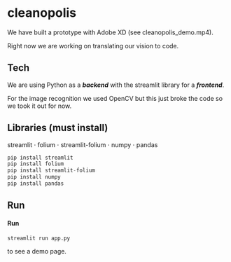 # cleanopolis

We have built a prototype with Adobe XD (see cleanopolis_demo.mp4). 

Right now we are working on translating our vision to code.

## Tech
We are using Python as a ***backend*** with the streamlit library for a ***frontend***.

For the image recognition we used OpenCV but this just broke the code so we took it out for now. 


## Libraries (must install)
streamlit
⋅ folium
⋅ streamlit-folium
⋅ numpy
⋅ pandas
```python
pip install streamlit
pip install folium
pip install streamlit-folium
pip install numpy
pip install pandas
```

## Run
#### Run 

```python
streamlit run app.py
```
to see a demo page. 
